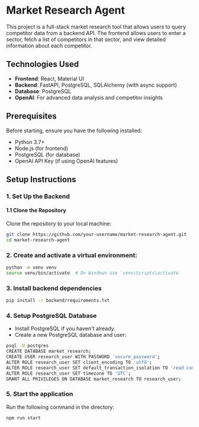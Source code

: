 # Market Research Agent

This project is a full-stack market research tool that allows users to query competitor data from a backend API. The frontend allows users to enter a sector, fetch a list of competitors in that sector, and view detailed information about each competitor.

## Technologies Used

- **Frontend**: React, Material UI
- **Backend**: FastAPI, PostgreSQL, SQLAlchemy (with async support)
- **Database**: PostgreSQL
- **OpenAI**: For advanced data analysis and competitor insights

## Prerequisites

Before starting, ensure you have the following installed:

- Python 3.7+
- Node.js (for frontend)
- PostgreSQL (for database)
- OpenAI API Key (if using OpenAI features)

## Setup Instructions

### 1. Set Up the Backend

#### 1.1 Clone the Repository

Clone the repository to your local machine:

```bash
git clone https://github.com/your-username/market-research-agent.git
cd market-research-agent
```

### 2. Create and activate a virtual environment:

```bash
python -m venv venv
source venv/bin/activate  # On Windows use `venv\Scripts\activate
```

### 3. Install backend dependencies

```bash
pip install -r backend/requirements.txt
```

### 4. Setup PostgreSQL Database

- Install PostgreSQL if you haven't already. 
- Create a new PostgreSQL database and user:
  
```bash
psql -U postgres
CREATE DATABASE market_research;
CREATE USER research_user WITH PASSWORD 'secure_password';
ALTER ROLE research_user SET client_encoding TO 'utf8';
ALTER ROLE research_user SET default_transaction_isolation TO 'read committed';
ALTER ROLE research_user SET timezone TO 'UTC';
GRANT ALL PRIVILEGES ON DATABASE market_research TO research_user;
```

### 5. Start the application

Run the following command in the directory:

```bash
npm run start
```

